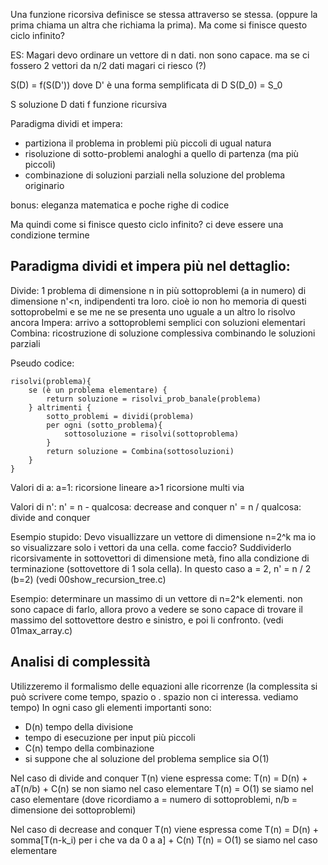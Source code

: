 Una funzione ricorsiva definisce se stessa attraverso se stessa. (oppure la prima chiama un altra che richiama la prima). Ma come si finisce questo ciclo infinito?

ES: Magari devo ordinare un vettore di n dati. non sono capace. ma se ci fossero 2 vettori da n/2 dati magari ci riesco (?)

S(D) = f(S(D'))   dove D' è una forma semplificata di D
S(D_0) = S_0

S soluzione
D dati
f funzione ricursiva

Paradigma dividi et impera:
- partiziona il problema in problemi più piccoli di ugual natura
- risoluzione di sotto-problemi analoghi a quello di partenza (ma più piccoli)
- combinazione di soluzioni parziali nella soluzione del problema originario

bonus: eleganza matematica e poche righe di codice

Ma quindi come si finisce questo ciclo infinito? ci deve essere una condizione termine

## Paradigma dividi et impera più nel dettaglio:
Divide: 1 problema di dimensione n in più sottoproblemi (a in numero) di dimensione n'<n, indipendenti tra loro. cioè io non ho memoria di questi sottoprobelmi e se me ne se presenta uno uguale a un altro lo risolvo ancora
Impera: arrivo a sottoproblemi semplici con soluzioni elementari
Combina: ricostruzione di soluzione complessiva combinando le soluzioni parziali

Pseudo codice:
```
risolvi(problema){
	se (è un problema elementare) {
		return soluzione = risolvi_prob_banale(problema)
	} altrimenti {
		sotto_problemi = dividi(problema)
		per ogni (sotto_problema){
			sottosoluzione = risolvi(sottoproblema)
		}
		return soluzione = Combina(sottosoluzioni)
	}
}
```

Valori di a:
a=1: ricorsione lineare
a>1 ricorsione multi via

Valori di n':
n' = n - qualcosa: decrease and conquer
n' = n / qualcosa: divide and conquer

Esempio stupido:
Devo visuallizzare un vettore di dimensione n=2^k ma io so visualizzare solo i vettori da una cella. come faccio?
Suddividerlo ricorsivamente in sottovettori di dimensione metà, fino alla condizione di terminazione (sottovettore di 1 sola cella).
In questo caso a = 2, n' = n / 2 (b=2)
(vedi 00show_recursion_tree.c)

Esempio:
determinare un massimo di un vettore di n=2^k elementi. non sono capace di farlo, allora provo a vedere se sono capace di trovare il massimo del sottovettore destro e sinistro, e poi li confronto.
(vedi 01max_array.c)

## Analisi di complessità
Utilizzeremo il formalismo delle equazioni alle ricorrenze (la complessita si può scrivere come tempo, spazio o . spazio non ci interessa. vediamo tempo)
In ogni caso gli elementi importanti sono:
- D(n) tempo della divisione
- tempo di esecuzione per input più piccoli
- C(n) tempo della combinazione
- si suppone che al soluzione del problema semplice sia O(1)

Nel caso di divide and conquer T(n) viene espressa come:
T(n) = D(n) + aT(n/b) + C(n)                 se non siamo nel caso elementare
T(n) = O(1)                                  se siamo nel caso elementare
(dove ricordiamo a = numero di sottoproblemi, n/b = dimensione dei sottoproblemi)

Nel caso di decrease and conquer T(n) viene espressa come
T(n) = D(n) + somma[T(n-k_i) per i che va da 0 a a] + C(n)
T(n) = O(1)                                  se siamo nel caso elementare
